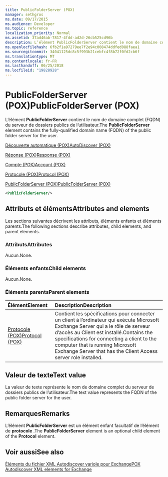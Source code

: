 ```yaml
---
title: PublicFolderServer (POX)
manager: sethgros
ms.date: 09/17/2015
ms.audience: Developer
ms.topic: reference
localization_priority: Normal
ms.assetid: 37ad46ab-7817-4fdd-ad2d-26cb525cd96b
description: L’élément PublicFolderServer contient le nom de domaine complet (FQDN) du serveur de dossiers publics de l’utilisateur.
ms.openlocfilehash: 6fb2f1a97279ee7f2e94c008474ddfed088faea1
ms.sourcegitcommit: 34041125dc8c5f993b21cebfc4f8b72f0fd2cb6f
ms.translationtype: MT
ms.contentlocale: fr-FR
ms.lasthandoff: 06/25/2018
ms.locfileid: "19828928"
---
```

# <a name="publicfolderserver-pox"></a><span data-ttu-id="ec76b-103">PublicFolderServer (POX)</span><span class="sxs-lookup"><span data-stu-id="ec76b-103">PublicFolderServer (POX)</span></span>

<span data-ttu-id="ec76b-104">L’élément **PublicFolderServer** contient le nom de domaine complet (FQDN) du serveur de dossiers publics de l’utilisateur.</span><span class="sxs-lookup"><span data-stu-id="ec76b-104">The **PublicFolderServer** element contains the fully-qualified domain name (FQDN) of the public folder server for the user.</span></span> 
  
[<span data-ttu-id="ec76b-105">Découverte automatique (POX)</span><span class="sxs-lookup"><span data-stu-id="ec76b-105">AutoDiscover (POX)</span></span>](autodiscover-pox.md)
  
[<span data-ttu-id="ec76b-106">Réponse (POX)</span><span class="sxs-lookup"><span data-stu-id="ec76b-106">Response (POX)</span></span>](response-pox.md)
  
[<span data-ttu-id="ec76b-107">Compte (POX)</span><span class="sxs-lookup"><span data-stu-id="ec76b-107">Account (POX)</span></span>](account-pox.md)
  
[<span data-ttu-id="ec76b-108">Protocole (POX)</span><span class="sxs-lookup"><span data-stu-id="ec76b-108">Protocol (POX)</span></span>](protocol-pox.md)
  
[<span data-ttu-id="ec76b-109">PublicFolderServer (POX)</span><span class="sxs-lookup"><span data-stu-id="ec76b-109">PublicFolderServer (POX)</span></span>](publicfolderserver-pox.md)
  
```XML
<PublicFolderServer/>
```

## <a name="attributes-and-elements"></a><span data-ttu-id="ec76b-110">Attributs et éléments</span><span class="sxs-lookup"><span data-stu-id="ec76b-110">Attributes and elements</span></span>

<span data-ttu-id="ec76b-111">Les sections suivantes décrivent les attributs, éléments enfants et éléments parents.</span><span class="sxs-lookup"><span data-stu-id="ec76b-111">The following sections describe attributes, child elements, and parent elements.</span></span>
  
### <a name="attributes"></a><span data-ttu-id="ec76b-112">Attributs</span><span class="sxs-lookup"><span data-stu-id="ec76b-112">Attributes</span></span>

<span data-ttu-id="ec76b-113">Aucun.</span><span class="sxs-lookup"><span data-stu-id="ec76b-113">None.</span></span>
  
### <a name="child-elements"></a><span data-ttu-id="ec76b-114">Éléments enfants</span><span class="sxs-lookup"><span data-stu-id="ec76b-114">Child elements</span></span>

<span data-ttu-id="ec76b-115">Aucun.</span><span class="sxs-lookup"><span data-stu-id="ec76b-115">None.</span></span>
  
### <a name="parent-elements"></a><span data-ttu-id="ec76b-116">Éléments parents</span><span class="sxs-lookup"><span data-stu-id="ec76b-116">Parent elements</span></span>

|<span data-ttu-id="ec76b-117">**Élément**</span><span class="sxs-lookup"><span data-stu-id="ec76b-117">**Element**</span></span>|<span data-ttu-id="ec76b-118">**Description**</span><span class="sxs-lookup"><span data-stu-id="ec76b-118">**Description**</span></span>|
|:-----|:-----|
|[<span data-ttu-id="ec76b-119">Protocole (POX)</span><span class="sxs-lookup"><span data-stu-id="ec76b-119">Protocol (POX)</span></span>](protocol-pox.md) <br/> |<span data-ttu-id="ec76b-120">Contient les spécifications pour connecter un client à l’ordinateur qui exécute Microsoft Exchange Server qui a le rôle de serveur d’accès au Client est installé.</span><span class="sxs-lookup"><span data-stu-id="ec76b-120">Contains the specifications for connecting a client to the computer that is running Microsoft Exchange Server that has the Client Access server role installed.</span></span>  <br/> |
   
## <a name="text-value"></a><span data-ttu-id="ec76b-121">Valeur de texte</span><span class="sxs-lookup"><span data-stu-id="ec76b-121">Text value</span></span>

<span data-ttu-id="ec76b-122">La valeur de texte représente le nom de domaine complet du serveur de dossiers publics de l’utilisateur.</span><span class="sxs-lookup"><span data-stu-id="ec76b-122">The text value represents the FQDN of the public folder server for the user.</span></span>
  
## <a name="remarks"></a><span data-ttu-id="ec76b-123">Remarques</span><span class="sxs-lookup"><span data-stu-id="ec76b-123">Remarks</span></span>

<span data-ttu-id="ec76b-124">L’élément **PublicFolderServer** est un élément enfant facultatif de l’élément de **protocole** .</span><span class="sxs-lookup"><span data-stu-id="ec76b-124">The **PublicFolderServer** element is an optional child element of the **Protocol** element.</span></span> 
  
## <a name="see-also"></a><span data-ttu-id="ec76b-125">Voir aussi</span><span class="sxs-lookup"><span data-stu-id="ec76b-125">See also</span></span>



[<span data-ttu-id="ec76b-126">Éléments du fichier XML Autodiscover variole pour Exchange</span><span class="sxs-lookup"><span data-stu-id="ec76b-126">POX Autodiscover XML elements for Exchange</span></span>](pox-autodiscover-xml-elements-for-exchange.md)

